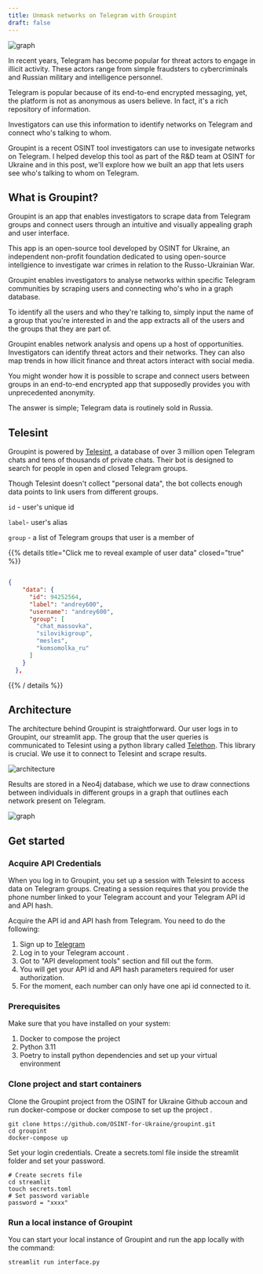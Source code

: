 ```yaml
---
title: Unmask networks on Telegram with Groupint
draft: false
---
```


![graph](/images/groupintgraph.png "Graph of networks on Telegram")


In recent years, Telegram has become popular for threat actors to engage in illicit activity. These actors range from simple fraudsters to cybercriminals and Russian military and intelligence personnel. 

Telegram is popular because of its end-to-end encrypted messaging, yet, the platform is not as anonymous as users believe. In fact, it's a rich repository of information.

Investigators can use this information to identify networks on Telegram and connect who's talking to whom.

Groupint is a recent OSINT tool investigators can use to invesigate networks on Telegram. I helped develop this tool as part of the R&D team at OSINT for Ukraine and in this post, we'll explore how we built an app that lets users see who's talking to whom on Telegram.

## What is Groupint?

Groupint is an app that enables investigators to scrape data from Telegram groups and connect users through an intuitive and visually appealing graph and user interface. 

This app is an open-source tool developed by OSINT for Ukraine, an independent non-profit foundation dedicated to using open-source intellgience to investigate war crimes in relation to the Russo-Ukrainian War.

Groupint enables investigators to analyse networks within specific Telegram communities by scraping users and connecting who's who in a graph database. 

To identify all the users and who they're talking to, simply input the name of a group that you're interested in and the app extracts all of the users and the groups that they are part of.

Groupint enables network analysis and opens up a host of opportunities. Investigators can identify threat actors and their networks. They can also map trends in how illicit finance and threat actors interact with social media.

You might wonder how it is possible to scrape and connect users between groups in an end-to-end encrypted app that supposedly provides you with unprecedented anonymity.

The answer is simple; Telegram data is routinely sold in Russia. 

## Telesint

Groupint is powered by [Telesint](https://telesint.dev/en/), a database of over 3 million open Telegram chats and tens of thousands of private chats. Their bot is designed to search for people in open and closed Telegram groups. 

Though Telesint doesn't collect "personal data", the bot collects enough data points to link users from different groups. 


`id` - user's unique id 

`label`- user's alias 

`group` - a list of Telegram groups that user is a member of


{{% details title="Click me to reveal example of user data" closed="true" %}}
```json

{
    "data": {
      "id": 94252564,
      "label": "andrey600",
      "username": "andrey600",
      "group": [
        "chat_massovka",
        "silovikigroup",
        "mesles",
        "komsomolka_ru"
      ]
    }
  },


```
{{% / details %}}


## Architecture

The architecture behind Groupint is straightforward. Our user logs in to Groupint, our streamlit app. The group that the user queries is communicated to Telesint using a python library called [Telethon](https://docs.telethon.dev/en/stable/). This library is crucial. We use it to connect to Telesint and scrape results. 

![architecture](/images/architecture_groupint.png "Groupint Architecture")
 

Results are stored in a Neo4j database, which we use to draw connections between individuals in different groups in a graph that outlines each network present on Telegram.

![graph](/images/groupintgraph.png "Groupint Architecture")


## Get started


### Acquire API Credentials 

When you log in to Groupint, you  set up a session with Telesint to access data on Telegram groups. Creating a session requires that you provide the phone number linked to your Telegram account and your Telegram API id and API hash.

Acquire the API id and API hash from Telegram. You need to do the following:

1. Sign up to [Telegram](https://core.telegram.org/api/obtaining_api_id)
2. Log in to your Telegram account [](https://my.telegram.org).
3. Got to "API development tools" section and fill out the form.
4. You will get your API id and API hash parameters required for user authorization.
5. For the moment, each number can only have one api id connected to it.

### Prerequisites

Make sure that you have installed on your system:

1. Docker to compose the project
2. Python 3.11
3. Poetry to install python dependencies and set up your virtual environment

### Clone project and start containers

Clone the Groupint project from the OSINT for Ukraine Github accoun and run docker-compose or docker compose to set up the project .

```
git clone https://github.com/OSINT-for-Ukraine/groupint.git
cd groupint
docker-compose up

```

Set your login credentials. Create a secrets.toml file inside the streamlit folder and set your password.

```
# Create secrets file 
cd streamlit 
touch secrets.toml
# Set password variable
password = "xxxx"
```

### Run a local instance of Groupint

You can start your local instance of Groupint and run the app locally with the command:

```
streamlit run interface.py
```


